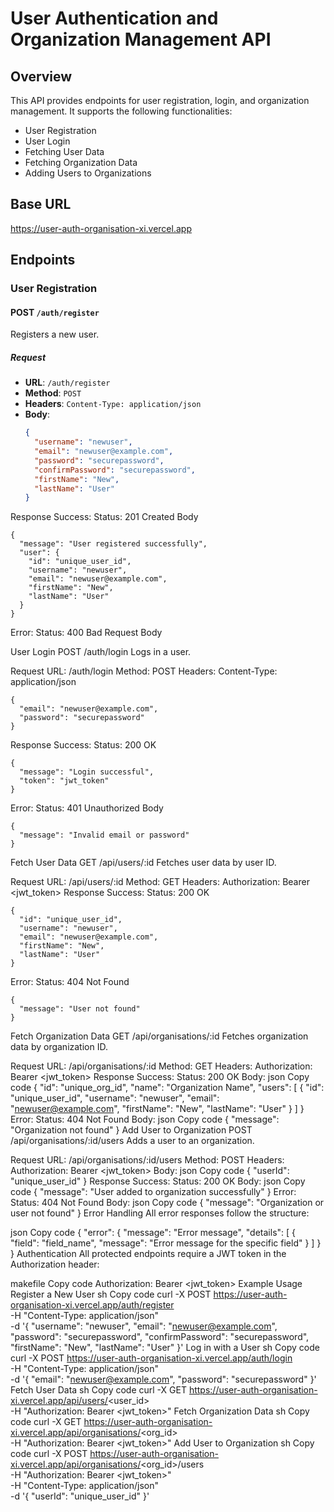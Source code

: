 # User Authentication and Organization Management API

## Overview
This API provides endpoints for user registration, login, and organization management. It supports the following functionalities:
- User Registration
- User Login
- Fetching User Data
- Fetching Organization Data
- Adding Users to Organizations

## Base URL

https://user-auth-organisation-xi.vercel.app



## Endpoints

### User Registration
#### POST `/auth/register`
Registers a new user.

##### Request
- **URL**: `/auth/register`
- **Method**: `POST`
- **Headers**: `Content-Type: application/json`
- **Body**:
  ```json
  {
    "username": "newuser",
    "email": "newuser@example.com",
    "password": "securepassword",
    "confirmPassword": "securepassword",
    "firstName": "New",
    "lastName": "User"
  }
  ```

Response
Success:
Status: 201 Created
Body
```
{
  "message": "User registered successfully",
  "user": {
    "id": "unique_user_id",
    "username": "newuser",
    "email": "newuser@example.com",
    "firstName": "New",
    "lastName": "User"
  }
}
```
Error:
Status: 400 Bad Request
Body





User Login
POST /auth/login
Logs in a user.

Request
URL: /auth/login
Method: POST
Headers: Content-Type: application/json
```
{
  "email": "newuser@example.com",
  "password": "securepassword"
}
```
Response
Success:
Status: 200 OK
```
{
  "message": "Login successful",
  "token": "jwt_token"
}
```

Error:
Status: 401 Unauthorized
Body

```
{
  "message": "Invalid email or password"
}
```



Fetch User Data
GET /api/users/:id
Fetches user data by user ID.

Request
URL: /api/users/:id
Method: GET
Headers: Authorization: Bearer <jwt_token>
Response
Success:
Status: 200 OK

```
{
  "id": "unique_user_id",
  "username": "newuser",
  "email": "newuser@example.com",
  "firstName": "New",
  "lastName": "User"
}
```

Error:
Status: 404 Not Found
```
{
  "message": "User not found"
}
```



Fetch Organization Data
GET /api/organisations/:id
Fetches organization data by organization ID.

Request
URL: /api/organisations/:id
Method: GET
Headers: Authorization: Bearer <jwt_token>
Response
Success:
Status: 200 OK
Body:
json
Copy code
{
  "id": "unique_org_id",
  "name": "Organization Name",
  "users": [
    {
      "id": "unique_user_id",
      "username": "newuser",
      "email": "newuser@example.com",
      "firstName": "New",
      "lastName": "User"
    }
  ]
}
Error:
Status: 404 Not Found
Body:
json
Copy code
{
  "message": "Organization not found"
}
Add User to Organization
POST /api/organisations/:id/users
Adds a user to an organization.

Request
URL: /api/organisations/:id/users
Method: POST
Headers: Authorization: Bearer <jwt_token>
Body:
json
Copy code
{
  "userId": "unique_user_id"
}
Response
Success:
Status: 200 OK
Body:
json
Copy code
{
  "message": "User added to organization successfully"
}
Error:
Status: 404 Not Found
Body:
json
Copy code
{
  "message": "Organization or user not found"
}
Error Handling
All error responses follow the structure:

json
Copy code
{
  "error": {
    "message": "Error message",
    "details": [
      {
        "field": "field_name",
        "message": "Error message for the specific field"
      }
    ]
  }
}
Authentication
All protected endpoints require a JWT token in the Authorization header:

makefile
Copy code
Authorization: Bearer <jwt_token>
Example Usage
Register a New User
sh
Copy code
curl -X POST https://user-auth-organisation-xi.vercel.app/auth/register \
-H "Content-Type: application/json" \
-d '{
  "username": "newuser",
  "email": "newuser@example.com",
  "password": "securepassword",
  "confirmPassword": "securepassword",
  "firstName": "New",
  "lastName": "User"
}'
Log in with a User
sh
Copy code
curl -X POST https://user-auth-organisation-xi.vercel.app/auth/login \
-H "Content-Type: application/json" \
-d '{
  "email": "newuser@example.com",
  "password": "securepassword"
}'
Fetch User Data
sh
Copy code
curl -X GET https://user-auth-organisation-xi.vercel.app/api/users/<user_id> \
-H "Authorization: Bearer <jwt_token>"
Fetch Organization Data
sh
Copy code
curl -X GET https://user-auth-organisation-xi.vercel.app/api/organisations/<org_id> \
-H "Authorization: Bearer <jwt_token>"
Add User to Organization
sh
Copy code
curl -X POST https://user-auth-organisation-xi.vercel.app/api/organisations/<org_id>/users \
-H "Authorization: Bearer <jwt_token>" \
-H "Content-Type: application/json" \
-d '{
  "userId": "unique_user_id"
}'
